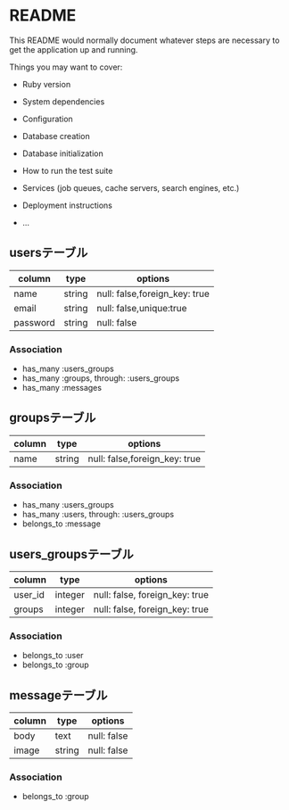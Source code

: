 # README

This README would normally document whatever steps are necessary to get the
application up and running.

Things you may want to cover:

* Ruby version

* System dependencies

* Configuration

* Database creation

* Database initialization

* How to run the test suite

* Services (job queues, cache servers, search engines, etc.)

* Deployment instructions

* ...

## usersテーブル
|column|type|options|
|------|----|-------|
|name|string|null: false,foreign_key: true|
|email|string|null: false,unique:true|
|password|string|null: false|

### Association
- has_many :users_groups
- has_many :groups, through: :users_groups
- has_many :messages

## groupsテーブル
|column|type|options|
|------|----|-------|
|name|string|null: false,foreign_key: true|

### Association
- has_many :users_groups
- has_many :users, through: :users_groups
- belongs_to :message

## users_groupsテーブル
|column|type|options|
|------|----|-------|
|user_id|integer|null: false, foreign_key: true|
|groups|integer|null: false, foreign_key: true|

### Association
- belongs_to :user
- belongs_to :group


## messageテーブル
|column|type|options|
|------|----|-------|
|body|text|null: false|
|image|string|null: false|

### Association
- belongs_to :group